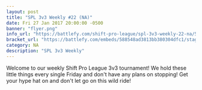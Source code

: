 ```yaml
---
layout: post
title: "SPL 3v3 Weekly #22 (NA)"
date: Fri 27 Jan 2017 20:00:00 -0500
banner: "flyer.png"
info_url: "https://battlefy.com/shift-pro-league/spl-3v3-weekly-22-na/588548ad3813bb380304dfc1/info"
bracket_url: "https://battlefy.com/embeds/588548ad3813bb380304dfc1/stage/588548ad3813bb380304dfc2"
category: NA
description: "SPL 3v3 Weekly"
---
```


Welcome to our weekly Shift Pro League 3v3 tournament! We hold these little things every single Friday and don't have any plans on stopping! Get your hype hat on and don't let go on this wild ride!
